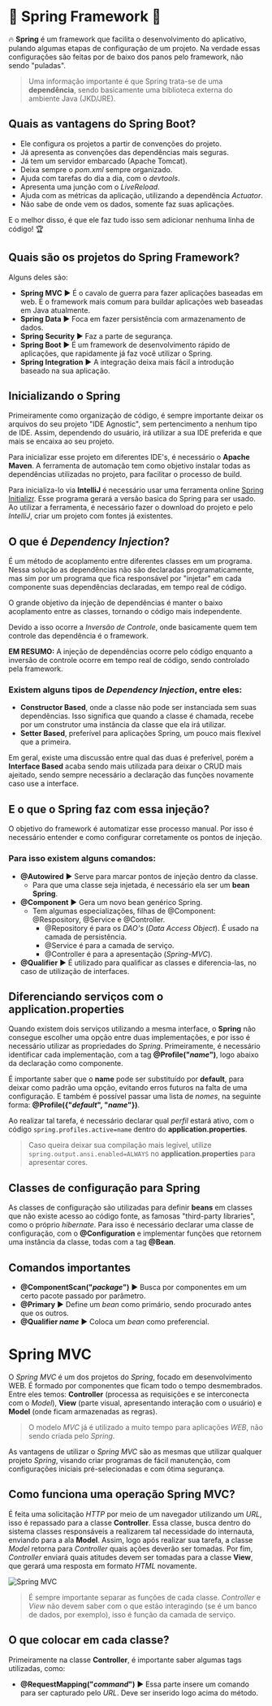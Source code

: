 ﻿# :leaves: Spring Framework :leaves:
:fire: **Spring** é um framework que facilita o desenvolvimento do aplicativo, pulando algumas etapas de configuração de um projeto. Na verdade essas configurações são feitas por de baixo dos panos pelo framework, não sendo "puladas". 
> Uma informação importante é que Spring trata-se de uma **dependência**, sendo basicamente uma biblioteca externa do ambiente Java (JKD/JRE).

## 	Quais as vantagens do Spring Boot?

- Ele configura os projetos a partir de convenções do projeto.
- Já apresenta as convenções das dependências mais seguras.
- Já tem um servidor embarcado (Apache Tomcat).
- Deixa sempre o *pom.xml* sempre organizado.
- Ajuda com tarefas do dia a dia, com o *devtools*.
- Apresenta uma junção com o *LiveReload*.
- Ajuda com as métricas da aplicação, utilizando a dependência *Actuator*.
- Não sabe de onde vem os dados, somente faz suas aplicações.

E o melhor disso, é que ele faz tudo isso sem adicionar nenhuma linha de código! :trophy:

## Quais são os projetos do Spring Framework?

Alguns deles são:

- **Spring MVC** :arrow_forward: É o cavalo de guerra para fazer aplicações baseadas em web. É o framework mais comum para buildar aplicações web baseadas em Java atualmente.
- **Spring Data** :arrow_forward: Foca em fazer persistência com armazenamento de dados.
- **Spring Security** :arrow_forward: Faz a parte de segurança.
- **Spring Boot** :arrow_forward: É um framework de desenvolvimento rápido de aplicações, que rapidamente já faz você utilizar o Spring.
- **Spring Integration** :arrow_forward: A integração deixa mais fácil a introdução baseado na sua aplicação.

## Inicializando o Spring

Primeiramente como organização de código, é sempre importante deixar os arquivos do seu projeto "IDE Agnostic", sem pertencimento a nenhum tipo de IDE. Assim, dependendo do usuário, irá utilizar a sua IDE preferida e que mais se encaixa ao seu projeto.

Para inicializar esse projeto em diferentes IDE's, é necessário o **Apache Maven**. A ferramenta de automação tem como objetivo instalar todas as dependências utilizadas no projeto, para facilitar o processo de build.

Para inicializa-lo via **IntelliJ** é necessário usar uma ferramenta online [Spring Initializr](https://start.spring.io/). Esse programa gerará a versão basica do Spring para ser usado. Ao utilizar a ferramenta, é necessário fazer o download do projeto e pelo *IntelliJ*, criar um projeto com fontes já existentes.

## O que é *Dependency Injection*?

É um método de acoplamento entre diferentes classes em um programa. Nessa solução as dependências não são declaradas programaticamente, mas sim por um programa que fica responsável por "injetar" em cada componente suas dependências declaradas, em tempo real de código.

O grande objetivo da injeção de dependências é manter o baixo acoplamento entre as classes, tornando o código mais independente.

Devido a isso ocorre a *Inversão de Controle*, onde basicamente quem tem controle das dependência é o framework.

**EM RESUMO:** A injeção de dependências ocorre pelo código enquanto a inversão de controle ocorre em tempo real de código, sendo controlado pela framework.

###  Existem alguns tipos de *Dependency Injection*, entre eles:

- **Constructor Based**, onde a classe não pode ser instanciada sem suas dependências. Isso significa que quando a classe é chamada, recebe por um construtor uma instância da classe que ela irá utilizar.
-  **Setter Based**, preferível para aplicações Spring, um pouco mais flexível que a primeira.

Em geral, existe uma discussão entre qual das duas é preferível, porém a **Interface Based** acaba sendo mais utilizada para deixar o CRUD mais ajeitado, sendo sempre necessário a declaração das funções novamente caso use a interface.

## E o que o Spring faz com essa injeção?

O objetivo do framework é automatizar esse processo manual. Por isso é necessário entender e como configurar corretamente os pontos de injeção.

### Para isso existem alguns comandos:
 - **@Autowired** :arrow_forward: Serve para marcar pontos de injeção dentro da classe.
	- Para que uma classe seja injetada, é necessário ela ser um **bean Spring**.
 - **@Component** :arrow_forward: Gera um novo bean genérico Spring.
	- Tem algumas especializações, filhas de @Component: @Respository, @Service e @Controller.
		- @Repository é para os *DAO's* (*Data Access Object*). É usado na camada de persistência.
		- @Service é para a camada de serviço.
		- @Controller é para a apresentação (*Spring-MVC*).
 - **@Qualifier** :arrow_forward: É utilizado para qualificar as classes e diferencia-las, no caso de utilização de interfaces.

## Diferenciando serviços com o **application.properties**

Quando existem dois serviços utilizando a mesma interface, o **Spring** não consegue escolher uma opção entre duas implementações, e por isso é necessário utilizar as propriedades do *Spring*. Primeiramente, é necessário identificar cada implementação, com a tag **@Profile("*name*")**, logo abaixo da declaração como componente.

É importante saber que o **name** pode ser substituído por **default**, para deixar como padrão uma opção, evitando erros futuros na falta de uma configuração. E também é possível passar uma lista de *nomes*, na seguinte forma: **@Profile({"*default*", "*name*"})**.

Ao realizar tal tarefa, é necessário declarar qual *perfil* estará ativo, com o código `spring.profiles.active=name` dentro do **application.properties**.

> Caso queira deixar sua compilação mais legível, utilize `spring.output.ansi.enabled=ALWAYS` no **application.properties** para apresentar cores.

## Classes de configuração para Spring

As classes de configuração são utilizadas para definir **beans** em classes que não existe acesso ao código fonte, as famosas "third-party libraries", como o próprio *hibernate*. Para isso é necessário declarar uma classe de configuração, com o **@Configuration** e implementar funções que retornem uma instância da classe, todas com a tag **@Bean**.


## Comandos importantes

- **@ComponentScan("*package*")** :arrow_forward: Busca por componentes em um certo pacote passado por parâmetro.
- **@Primary** :arrow_forward: Define um *bean* como primário, sendo procurado antes que os outros.
- **@Qualifier *name*** :arrow_forward: Coloca um *bean* como preferencial.

# **Spring MVC**

O *Spring MVC* é um dos projetos do *Spring*, focado em desenvolvimento WEB. É formado por componentes que ficam todo o tempo desmembrados. Entre eles temos: **Controller** (processa as requisições e se interconecta com o *Model*), **View** (parte visual, apresentando interação com o usuário) e **Model** (onde ficam armazenadas as regras). 

> O modelo *MVC* já é utilizado a muito tempo para aplicações *WEB*, não sendo criada pelo *Spring*.

As vantagens de utilizar o *Spring MVC* são as mesmas que utilizar qualquer projeto *Spring*, visando criar programas de fácil manutenção, com configurações iniciais pré-selecionadas e com ótima segurança.

## Como funciona uma operação **Spring MVC**?

É feita uma solicitação *HTTP* por meio de um navegador utilizando um *URL*, isso é repassado para a classe **Controller**. Essa classe, busca dentro do sistema classes responsáveis a realizarem tal necessidade do internauta, enviando para a ala **Model**. Assim, logo após realizar sua tarefa, a classe *Model* retorna para *Controller* quais ações deverão ser tomadas. Por fim, *Controller* enviará quais atitudes devem ser tomadas para a classe **View**, que gerará uma resposta em formato *HTML* novamente.

![Spring MVC](https://i.ibb.co/s28ns1f/Whats-App-Image-2020-12-19-at-6-36-24-PM.jpg)

> É sempre importante separar as funções de cada classe. *Controller* e *View* não devem saber com o que estão interagindo (se é um banco de dados, por exemplo), isso é função da camada de serviço.

## O que colocar em cada classe?

Primeiramente na classe **Controller**, é importante saber algumas tags utilizadas, como:

- **@RequestMapping("*command*")** :arrow_forward: Essa parte insere um comando para ser capturado pelo *URL*. Deve ser inserido logo acima do método.
